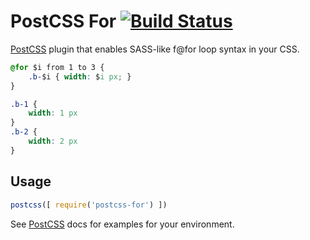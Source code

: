 # PostCSS For [![Build Status](https://travis-ci.org/antyakushev/postcss-for.svg)](https://travis-ci.org/antyakushev/postcss-for)

[PostCSS] plugin that enables SASS-like f@for loop syntax in your CSS.

[PostCSS]: https://github.com/postcss/postcss

```css
@for $i from 1 to 3 { 
	.b-$i { width: $i px; } 
}
```

```css
.b-1 {
    width: 1 px
}
.b-2 {
    width: 2 px
}
```

## Usage

```js
postcss([ require('postcss-for') ])
```

See [PostCSS] docs for examples for your environment.
